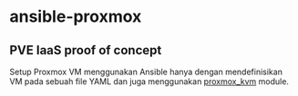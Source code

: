 # ansible-proxmox

## PVE IaaS proof of concept

Setup Proxmox VM menggunakan Ansible hanya dengan mendefinisikan VM pada sebuah file YAML dan juga menggunakan [proxmox_kvm](http://docs.ansible.com/ansible/latest/proxmox_kvm_module.html) module.
